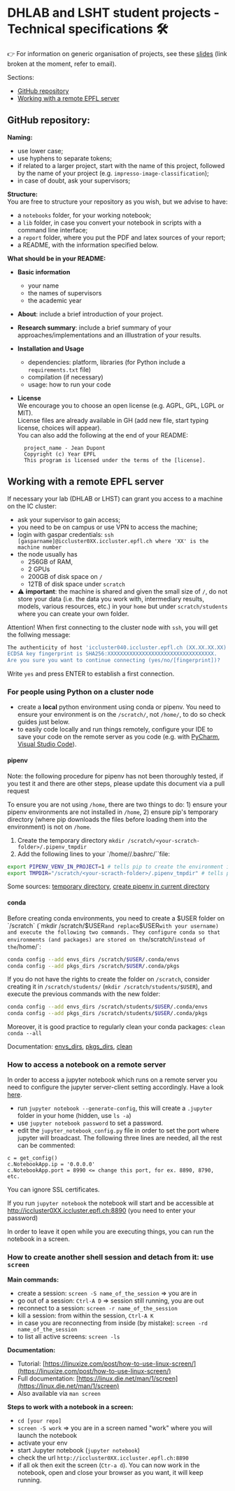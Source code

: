 # DHLAB and LSHT student projects - Technical specifications  :hammer_and_wrench:

:point_right: For information on generic organisation of projects, see these [slides]() (link broken at the moment, refer to email).

Sections:
- [GitHub repository](#github-repository)
- [Working with a remote EPFL server](#working-with-a-remote-EPFL-server)


## GitHub repository:

**Naming:**

- use lower case;
- use hyphens to separate tokens;
- if related to a larger project, start with the name of this project, followed by the name of your project (e.g. `impresso-image-classification`);
- in case of doubt, ask your supervisors;

**Structure:**    
You are free to structure your repository as you wish, but we advise to have:

- a `notebooks` folder, for your working notebook;
- a `lib` folder, in case you convert your notebook in scripts with a command line interface;
- a `report` folder, where you put the PDF and latex sources of your report;
- a README, with the information specified below.


**What should be in your README:**

- **Basic information**
    - your name
    - the names of supervisors
    - the academic year
- **About**: include a brief introduction of your project.
- **Research summary**: include a brief summary of your approaches/implementations and an illlustration of your results.
- **Installation and Usage**
    - dependencies: platform, libraries (for Python include a `requirements.txt` file)
    - compilation (if necessary)
    - usage: how to run your code
- **License**    
    We encourage you to choose an open license (e.g. AGPL, GPL, LGPL or MIT).    
    License files are already available in GH (add new file, start typing license, choices will appear).    
    You can also add the following at the end of your README:       
   
	    project_name - Jean Dupont    
	    Copyright (c) Year EPFL    
	    This program is licensed under the terms of the [license]. 
	    


## Working with a remote EPFL server

If necessary your lab (DHLAB or LHST) can grant you access to a machine on the IC cluster:

- ask your supervisor to gain access;
- you need to be on campus or use VPN to access the machine;
- login with gaspar credentials: ```ssh [gasparname]@iccluster0XX.iccluster.epfl.ch where 'XX' is the machine number```     
- the node usually has 
	- 256GB of RAM, 
	- 2 GPUs
	- 200GB of disk space on `/`
	- 12TB of disk space under `scratch`
-  :warning: **important**: the machine is shared and given the small size of `/`, do not store your data (i.e. the data you work with, intermediary results, models, various resources, etc.) in your `home` but under `scratch/students` where you can create your own folder. 


Attention! When first connecting to the cluster node with `ssh`, you will get the follwing message:
```sh
The authenticity of host 'iccluster040.iccluster.epfl.ch (XX.XX.XX.XX)' can't be established.
ECDSA key fingerprint is SHA256:XXXXXXXXXXXXXXXXXXXXXXXXXXXXXXXXXX.
Are you sure you want to continue connecting (yes/no/[fingerprint])?
```
Write `yes` and press ENTER to establish a first connection.

### For people using Python on a cluster node

- create a **local** python environment using conda or pipenv. You need to ensure your environment is on the `/scratch/`, not `/home/`, to do so check guides just below.
- to easily code locally and run things remotely, configure your IDE to save your code on the remote server as you code (e.g. with [PyCharm](https://www.jetbrains.com/help/pycharm/creating-a-remote-server-configuration.html), [Visual Studio Code](https://code.visualstudio.com/docs/remote/ssh-tutorial)).
     
#### pipenv

Note: the following procedure for pipenv has not been thoroughly tested, if you test it and there are other steps, please update this document via a pull request

To ensure you are not using `/home`, there are two things to do: 1) ensure your pipenv environments are not installed in `/home`, 2) ensure pip's temporary directory (where pip downloads the files before loading them into the environment) is not on `/home`.

1) Create the temporary directory `mkdir /scratch/<your-scratch-folder>/.pipenv_tmpdir`	
2) Add the following lines to your `/home/<user>/.bashrc/``file:
```sh
export PIPENV_VENV_IN_PROJECT=1 # tells pip to create the environment in the folder where you're creating it.
export TMPDIR="/scratch/<your-scracth-folder>/.pipenv_tmpdir" # tells pip to use this folder as the temporary directory
```
	
Some sources: [temporary directory](https://github.com/pypa/pip/issues/5816), [create pipenv in current directory](https://stackoverflow.com/questions/50598220/pipenv-how-to-force-virtualenv-directory)
	
#### conda

Before creating conda environments, you need to create a $USER folder on `/scratch` (`mkdir /scratch/$USER` and replace `$USER` with your username) and execute the following two commands. They configure conda so that environments (and packages) are stored on the `/scratch/` instead of the `/home/`:
```sh
conda config --add envs_dirs /scratch/$USER/.conda/envs
conda config --add pkgs_dirs /scratch/$USER/.conda/pkgs
```
If you do not have the rights to create the folder on `/scratch`, consider creating it in `/scratch/students/` (`mkdir /scratch/students/$USER`), and execute the previous commands with the new folder:
```sh
conda config --add envs_dirs /scratch/students/$USER/.conda/envs
conda config --add pkgs_dirs /scratch/students/$USER/.conda/pkgs
```

Moreover, it is good practice to regularly clean your conda packages: `clean conda --all`

Documentation: [envs_dirs](https://conda.io/projects/conda/en/latest/user-guide/configuration/use-condarc.html#specify-environment-directories-envs-dirs), [pkgs_dirs](https://conda.io/projects/conda/en/latest/user-guide/configuration/use-condarc.html#specify-package-directories-pkgs-dirs ), [clean](https://conda.io/projects/conda/en/latest/commands/clean.html)

### How to access a notebook on a remote server

In order to access a jupyter notebook which runs on a remote server you need to configure the jupyter server-client setting accordingly. Have a look [here](https://jupyter-notebook.readthedocs.io/en/stable/public_server.html#running-a-notebook-server). 

- run `jupyter notebook --generate-config`, this will create a `.jupyter` folder in your home (hidden, use `ls -a`) 
- use `jupyter notebook password` to set a password. 
- edit the `jupyter_notebook_config.py` file in order to set the port where jupyter will broadcast. The following three lines are needed, all the rest can be commented:    

```
c = get_config()
c.NotebookApp.ip = '0.0.0.0'
c.NotebookApp.port = 8990 <= change this port, for ex. 8890, 8790, etc.
```

You can ignore SSL certificates.

If you run `jupyter notebook` the notebook will start and be accessible at http://iccluster0XX.iccluster.epfl.ch:8890 (you need to enter your password)

In order to leave it open while you are executing things, you can run the notebook in a screen.


### How to create another shell session and detach from it: use `screen`     

**Main commands:**

- create a session: `screen -S name_of_the_session`  =>  you are in
- go out of a session: `Ctrl-A D` => session still running, you are out
- reconnect to a session: `screen -r name_of_the_session`
- kill a session: from within the session, `Ctrl-A K`
- in case you are reconnecting from inside (by mistake):  `screen -rd name_of_the_session`
- to list all active screens: `screen -ls`

**Documentation:**

- Tutorial: [https://linuxize.com/post/how-to-use-linux-screen/](https://linuxize.com/post/how-to-use-linux-screen/) 
- Full documentation: [https://linux.die.net/man/1/screen](https://linux.die.net/man/1/screen)
- Also available via `man screen`

**Steps to work with a notebook in a screen:**

- `cd [your repo]`
- `screen -S work` => you are in a screen named "work" where you will launch the notebook
- activate your env
- start Jupyter notebook (`jupyter notebook`) 
- check the url `http://iccluster0XX.iccluster.epfl.ch:8890`
- if all ok then exit the screen (`Ctr-a d`). You can now work in the notebook, open and close your browser as you want, it will keep running. 

